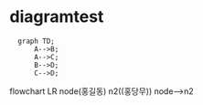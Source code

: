 # diagramtest

```mermaid
  graph TD;
      A-->B;
      A-->C;
      B-->D;
      C-->D;
```

flowchart LR
node(홍길동)
n2((홍당무))
node-->n2
